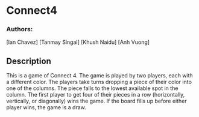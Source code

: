 # Connect4

### Authors: 
[Ian Chavez] 
[Tanmay Singal] 
[Khush Naidu] 
[Anh Vuong]

## Description
This is a game of Connect 4. The game is played by two players, each with a different color. The players take turns dropping a piece of their color into one of the columns. The piece falls to the lowest available spot in the column. The first player to get four of their pieces in a row (horizontally, vertically, or diagonally) wins the game. If the board fills up before either player wins, the game is a draw.

